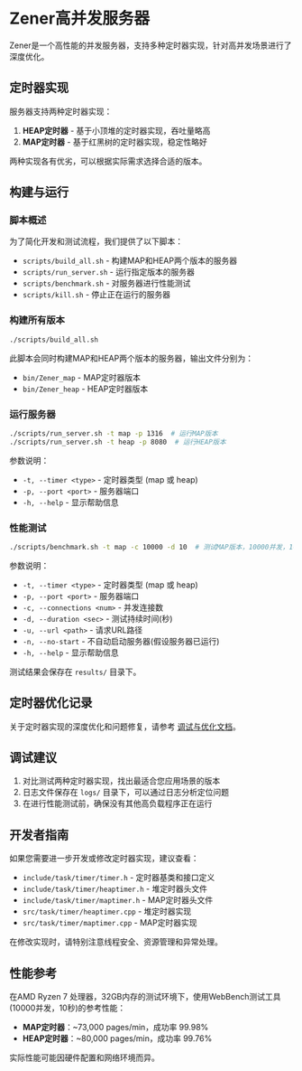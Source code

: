 # Zener高并发服务器

Zener是一个高性能的并发服务器，支持多种定时器实现，针对高并发场景进行了深度优化。

## 定时器实现

服务器支持两种定时器实现：

1. **HEAP定时器** - 基于小顶堆的定时器实现，吞吐量略高
2. **MAP定时器** - 基于红黑树的定时器实现，稳定性略好

两种实现各有优劣，可以根据实际需求选择合适的版本。

## 构建与运行

### 脚本概述

为了简化开发和测试流程，我们提供了以下脚本：

- `scripts/build_all.sh` - 构建MAP和HEAP两个版本的服务器
- `scripts/run_server.sh` - 运行指定版本的服务器
- `scripts/benchmark.sh` - 对服务器进行性能测试
- `scripts/kill.sh` - 停止正在运行的服务器

### 构建所有版本

```bash
./scripts/build_all.sh
```

此脚本会同时构建MAP和HEAP两个版本的服务器，输出文件分别为：

- `bin/Zener_map` - MAP定时器版本
- `bin/Zener_heap` - HEAP定时器版本

### 运行服务器

```bash
./scripts/run_server.sh -t map -p 1316  # 运行MAP版本
./scripts/run_server.sh -t heap -p 8080  # 运行HEAP版本
```

参数说明：
- `-t, --timer <type>` - 定时器类型 (map 或 heap)
- `-p, --port <port>` - 服务器端口
- `-h, --help` - 显示帮助信息

### 性能测试

```bash
./scripts/benchmark.sh -t map -c 10000 -d 10  # 测试MAP版本，10000并发，10秒
```

参数说明：
- `-t, --timer <type>` - 定时器类型 (map 或 heap)
- `-p, --port <port>` - 服务器端口
- `-c, --connections <num>` - 并发连接数
- `-d, --duration <sec>` - 测试持续时间(秒)
- `-u, --url <path>` - 请求URL路径
- `-n, --no-start` - 不自动启动服务器(假设服务器已运行)
- `-h, --help` - 显示帮助信息

测试结果会保存在 `results/` 目录下。

## 定时器优化记录

关于定时器实现的深度优化和问题修复，请参考 [调试与优化文档](docs/debugging_and_optimization.md)。

## 调试建议

1. 对比测试两种定时器实现，找出最适合您应用场景的版本
2. 日志文件保存在 `logs/` 目录下，可以通过日志分析定位问题
3. 在进行性能测试前，确保没有其他高负载程序正在运行

## 开发者指南

如果您需要进一步开发或修改定时器实现，建议查看：

- `include/task/timer/timer.h` - 定时器基类和接口定义
- `include/task/timer/heaptimer.h` - 堆定时器头文件
- `include/task/timer/maptimer.h` - MAP定时器头文件
- `src/task/timer/heaptimer.cpp` - 堆定时器实现
- `src/task/timer/maptimer.cpp` - MAP定时器实现

在修改实现时，请特别注意线程安全、资源管理和异常处理。

## 性能参考

在AMD Ryzen 7 处理器，32GB内存的测试环境下，使用WebBench测试工具(10000并发，10秒)的参考性能：

- **MAP定时器**：~73,000 pages/min，成功率 99.98%
- **HEAP定时器**：~80,000 pages/min，成功率 99.76%

实际性能可能因硬件配置和网络环境而异。
